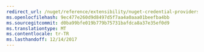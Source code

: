 ```yaml
---
redirect_url: /nuget/reference/extensibility/nuget-credential-providers-for-visual-studio
ms.openlocfilehash: 9ec477e260d9d8497d5f7aa4a0aaa01beefba4bb
ms.sourcegitcommit: d0ba99bfe019b779b75731bafdca8a37e35ef0d9
ms.translationtype: MT
ms.contentlocale: tr-TR
ms.lasthandoff: 12/14/2017
---
```

